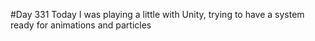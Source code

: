#Day 331
Today I was playing a little with Unity, trying to have a system ready for animations and particles